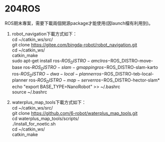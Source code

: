 # 204ROS
ROS期末專案，需要下載兩個開源package才能使用(因launch檔有利用到)。

1. robot_navigation下載方式如下：  
  cd ~/catkin_ws/src/  
  git clone https://gitee.com/bingda-robot/robot_navigation.git  
  cd ~/catkin_ws/  
  catkin_make    
  sudo apt-get install ros-$ROS_DISTRO-amcl ros-$ROS_DISTRO-move-base ros-$ROS_DISTRO-slam-gmapping ros-$ROS_DISTRO-slam-karto ros-$ROS_DISTRO-dwa-local-planner ros-$ROS_DISTRO-teb-local-planner ros-$ROS_DISTRO-map-server ros-$ROS_DISTRO-hector-slam*  
  echo "export BASE_TYPE=NanoRobot" >> ~/.bashrc  
  source  ~/.bashrc  

2. waterplus_map_tools下載方式如下：  
  cd ~/catkin_ws/src/  
  git clone https://github.com/6-robot/waterplus_map_tools.git  
  cd waterplus_map_tools/scripts/  
  ./install_for_noetic.sh  
  cd ~/catkin_ws/    
  catkin_make  
